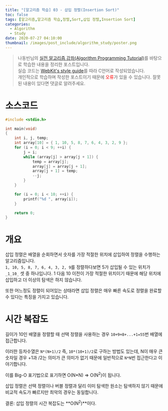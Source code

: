 ```yaml
---
title: "[알고리즘 학습] 03 - 삽입 정렬(Insertion Sort)"
toc: false
tags: [알고리즘,알고리즘 학습,정렬,Sort,삽입 정렬,Insertion Sort]
categories:
  - Algorithm
  - Study
date: 2020-07-27 04:10:00
thumbnail: /images/post_include/algorithm_study/poster.png
---
```

> 나동빈님의 [실전 알고리즘 강좌(Algorithm Programming Tutorial)](https://www.youtube.com/playlist?list=PLRx0vPvlEmdDHxCvAQS1_6XV4deOwfVrz)를 바탕으로 학습한 내용을 정리한 포스트입니다.  
> 실습 코드는 [WebKit's style guide](https://webkit.org/code-style-guidelines/)를 따라 C언어로 작성되었습니다.   
> 개인적으로 학습하며 작성한 포스트이기 때문에 <font color='red'>오류</font>가 있을 수 있습니다. 잘못된 내용이 있다면 댓글로 알려주세요.  

# 소스코드
```c
#include <stdio.h>

int main(void)
{
    int i, j, temp;
    int array[10] = { 1, 10, 5, 8, 7, 6, 4, 3, 2, 9 };
    for (i = 0; i < 9; ++i) {
        j = i;
        while (array[j] > array[j + 1]) {
            temp = array[j];
            array[j] = array[j + 1];
            array[j + 1] = temp;
            --j;
        }
    }

    for (i = 0; i < 10; ++i) {
        printf("%d ", array[i]);
    }

    return 0;
}
```

# 개요
삽입 정렬은 배열을 순회하면서 숫자를 가장 적절한 위치에 삽입하여 정렬을 수행하는 알고리즘입니다.  
`1, 10, 5, 8, 7, 6, 4, 3, 2, 9`를 정렬하다보면 5가 삽입될 수 있는 위치가 `_1_10_` 셋 중 하나입니다. 1 다음 10 이전이 가장 적절한 위치이기 때문에 해당 위치에 삽입하고 더 이상의 탐색은 하지 않습니다.

또한 어느정도 정렬이 되어있는 상태라면 삽입 정렬은 매우 빠른 속도로 정렬을 완료할 수 있다는 특징을 가지고 있습니다.


# 시간 복잡도
길이가 10인 배열을 정렬할 때 선택 정렬을 사용하는 경우 `10+9+8+...+1=55`번 배열에 접근합니다.
  
이러한 등차수열은 `N*(N+1)/2` 즉, `10*(10+1)/2`로 구하는 방법도 있는데, N이 매우 큰 숫자일 경우 +1과 /2는 의미가 큰 의미가 없기 때문에 일반적으로 `N*N`번 접근한다고 이야기합니다.

이를 Big-O 표기법으로 표기하면 O(N*N) => O(N<sup>2</sup>)이 됩니다.

삽입 정렬은 선택 정렬이나 버블 정렬과 달리 이미 탐색한 원소는 탐색하지 않기 때문에 비교적 속도가 빠르지만 최악의 경우는 동일합니다.  

결론: 삽입 정렬의 시간 복잡도는 **O(N<sup>2</sup>)**이다.